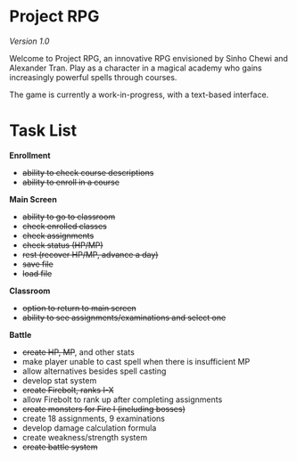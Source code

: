 # Project RPG

*Version 1.0*

Welcome to Project RPG, an innovative RPG envisioned by Sinho Chewi and Alexander Tran. Play as a character in a magical academy who gains increasingly powerful spells through courses.

The game is currently a work-in-progress, with a text-based interface.

# Task List

**Enrollment**

* ~~ability to check course descriptions~~
* ~~ability to enroll in a course~~

**Main Screen**

* ~~ability to go to classroom~~
* ~~check enrolled classes~~
* ~~check assignments~~
* ~~check status (HP/MP)~~
* ~~rest (recover HP/MP, advance a day)~~
* ~~save file~~
* ~~load file~~

**Classroom**

* ~~option to return to main screen~~
* ~~ability to see assignments/examinations and select one~~

**Battle**

* ~~create HP, MP~~, and other stats
* make player unable to cast spell when there is insufficient MP
* allow alternatives besides spell casting
* develop stat system
* ~~create Firebolt, ranks I-X~~
* allow Firebolt to rank up after completing assignments
* ~~create monsters for Fire I (including bosses)~~
* create 18 assignments, 9 examinations
* develop damage calculation formula
* create weakness/strength system
* ~~create battle system~~
